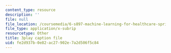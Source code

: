 ```yaml
---
content_type: resource
description: ''
file: null
file_location: /coursemedia/6-s897-machine-learning-for-healthcare-spring-2019/fe2d937b0e82ac27902e7a2d506f5c84_DS97JV_o0Fs.srt
file_type: application/x-subrip
resourcetype: Other
title: 3play caption file
uid: fe2d937b-0e82-ac27-902e-7a2d506f5c84
---
```

